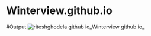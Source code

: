 # Winterview.github.io
#Output
![riteshghodela github io_Winterview github io_](https://github.com/RiteshGhodela/Winterview.github.io/assets/105776519/a5b8ab94-f42c-45a5-b06a-df83be209014)

